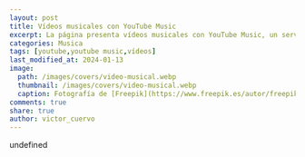 ```yaml
---
layout: post
title: Vídeos musicales con YouTube Music
excerpt: La página presenta vídeos musicales con YouTube Music, un servicio de transmisión que ofrece acceso a canciones y vídeos de artistas populares.
categories: Musica
tags: [youtube,youtube music,vídeos]
last_modified_at: 2024-01-13
image:
  path: /images/covers/video-musical.webp
  thumbnail: /images/covers/video-musical.webp
  caption: Fotografía de [Freepik](https://www.freepik.es/autor/freepik)
comments: true
share: true
author: victor_cuervo
---
```

undefined